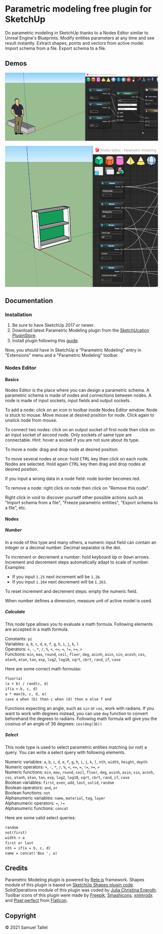 # Parametric modeling free plugin for SketchUp

Do parametric modeling in SketchUp thanks to a Nodes Editor similar to Unreal Engine's Blueprints. Modify entities parameters at any time and see result instantly. Extract shapes, points and vectors from active model. Import schema from a file. Export schema to a file.

Demos
-----

![Parametric Modeling SketchUp Plugin Staircase Demo](https://github.com/SamuelTS/SketchUp-Parametric-Modeling-Plugin/raw/main/docs/parametric-modeling-sketchup-plugin-staircase-demo.gif)

![Parametric Modeling SketchUp Plugin Shelf Demo](https://github.com/SamuelTS/SketchUp-Parametric-Modeling-Plugin/raw/main/docs/parametric-modeling-sketchup-plugin-shelf-demo.gif)

Documentation
-------------

### Installation

1. Be sure to have SketchUp 2017 or newer.
2. Download latest Parametric Modeling plugin from the [SketchUcation PluginStore](https://sketchucation.com/plugin/2387-parametric_modeling).
3. Install plugin following this [guide](https://www.youtube.com/watch?v=tyM5f81eRno).

Now, you should have in SketchUp a "Parametric Modeling" entry in "Extensions" menu and a "Parametric Modeling" toolbar.

### Nodes Editor

#### Basics

Nodes Editor is the place where you can design a parametric schema. A parametric schema is made of nodes and connections between nodes. A node is made of input sockets, input fields and output sockets.

To add a node: click on an icon in toolbar inside Nodes Editor window. Node is stuck to mouse. Move mouse at desired position for node. Click again to unstick node from mouse.

To connect two nodes: click on an output socket of first node then click on an input socket of second node. Only sockets of same type are connectable. Hint: hover a socket if you are not sure about its type.

To move a node: drag and drop node at desired position.

To move several nodes at once: hold <kbd>CTRL</kbd> key then click on each node. Nodes are selected. Hold again <kbd>CTRL</kbd> key then drag and drop nodes at desired position.

If you input a wrong data in a node field: node border becomes red.

To remove a node: right click on node then click on "Remove this node".

Right click in void to discover yourself other possible actions such as "Import schema from a file", "Freeze parametric entities", "Export schema to a file", etc.

#### Nodes

##### Number

In a node of this type and many others, a numeric input field can contain an integer or a decimal number. Decimal separator is the dot.

To increment or decrement a number: hold keyboard <kbd>Up</kbd> or <kbd>Down</kbd> arrows. Increment and decrement steps automatically adapt to scale of number. Examples:

- If you input `1.25` next increment will be `1.26`.
- If you input `1.264` next decrement will be `1.263`.

To reset increment and decrement steps: empty the numeric field.

When number defines a dimension, measure unit of active model is used. 

##### Calculate

This node type allows you to evaluate a math formula. Following elements are accepted in a math formula.

Constants: `pi`<br>
Variables: `a`, `b`, `c`, `d`, `e`, `f`, `g`, `h`, `i`, `j`, `k`, `l`<br>
Operators: `+`, `-`, `*`, `/`, `%`, `<`, `<=`, `=`, `!=`, `>=`, `>`<br>
Functions: `min`, `max`, `round`, `ceil`, `floor`, `deg`, `asinh`, `asin`, `sin`, `acosh`, `cos`, `atanh`, `atan`, `tan`, `exp`, `log2`, `log10`, `sqrt`, `cbrt`, `rand`, `if`, `case`

Here are some correct math formulas:

`floor(a)`<br>
`(a + b) / rand(c, d)`<br>
`if(a > b, c, d)`<br>
`a * max(b, c, d, e)`<br>
`case a when (b) then c when (d) then e else f end`

Functions expecting an angle, such as `sin` or `cos`, work with radians. If you want to work with degrees instead, you can use `deg` function 
to convert beforehand the degrees to radians. Following math formula will give you the cosinus of an angle of 36 degrees:
 `cos(deg(36)) `

##### Select

This node type is used to select parametric entities matching (or not) a query. You can write a select query with following elements.

Numeric variables: `a`, `b`, `c`, `d`, `e`, `f`, `g`, `h`, `i`, `j`, `k`, `l`, `nth`, `width`, `height`, `depth`<br>
Numeric operators: `+`, `-`, `*`, `/`, `%`, `<`, `<=`, `=`, `!=`, `>=`, `>`<br>
Numeric functions: `min`, `max`, `round`, `ceil`, `floor`, `deg`, `asinh`, `asin`, `sin`, `acosh`, `cos`, `atanh`, `atan`, `tan`, `exp`, `log2`, `log10`, `sqrt`, `cbrt`, `rand`, `if`, `case`<br>
Boolean variables: `first`, `even`, `odd`, `last`, `solid`, `random`<br>
Boolean operators: `and`, `or`<br>
Boolean functions: `not`<br>
Alphanumeric variables: `name`, `material`, `tag`, `layer`<br>
Alphanumeric operators: `=`, `!=`<br>
Alphanumeric functions: `concat`

Here are some valid select queries:

`random`<br>
`not(first)`<br>
`width > a`<br>
`first or last`<br>
`nth = if(a = b, c, d)`<br>
`name = concat('Box ', a)`

Credits
-------

Parametric Modeling plugin is powered by [Rete.js](https://github.com/retejs/rete) framework. Shapes module of this plugin is based on [SketchUp Shapes plugin code](https://github.com/SketchUp/sketchup-shapes). SolidOperations module of this plugin was coded by [Julia Christina Eneroth](https://github.com/Eneroth3). Toolbar icons of this plugin were made by [Freepik](https://www.freepik.com), [Smashicons](https://www.flaticon.com/authors/smashicons), [xnimrodx](https://www.flaticon.com/authors/xnimrodx) and [Pixel perfect](https://www.flaticon.com/authors/pixel-perfect) from [Flaticon](https://www.flaticon.com/).

Copyright
---------

© 2021 Samuel Tallet
